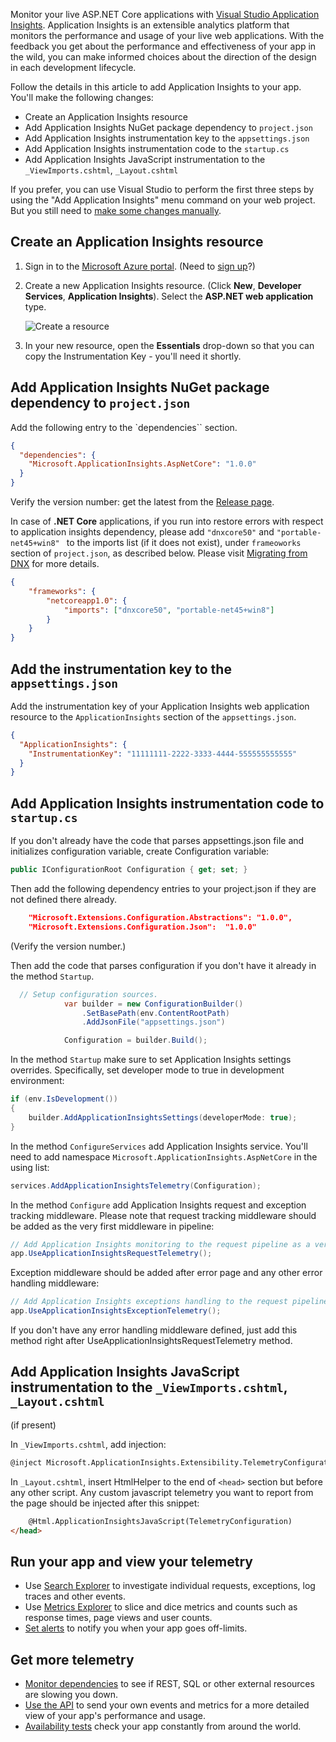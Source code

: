 Monitor your live ASP.NET Core applications with [Visual Studio Application Insights](https://azure.microsoft.com/documentation/articles/app-insights-overview/). Application Insights is an extensible analytics platform that monitors the performance and usage of your live web applications. With the feedback you get about the performance and effectiveness of your app in the wild, you can make informed choices about the direction of the design in each development lifecycle.

Follow the details in this article to add Application Insights to your app. You'll make the following changes:

- Create an Application Insights resource
- Add Application Insights NuGet package dependency to `project.json`
- Add Application Insights instrumentation key to the `appsettings.json`
- Add Application Insights instrumentation code to the `startup.cs`
- Add Application Insights JavaScript instrumentation to the `_ViewImports.cshtml`, `_Layout.cshtml`

If you prefer, you can use Visual Studio to perform the first three steps by using the "Add Application Insights" menu command on your web project. But you still need to [make some changes manually](#manual).

## Create an Application Insights resource

1. Sign in to the [Microsoft Azure portal](https://portal.azure.com). (Need to [sign up](https://azure.microsoft.com/pricing/free-trial/)?)
2. Create a new Application Insights resource. (Click **New**, **Developer Services**, **Application Insights**). Select the **ASP.NET web application** type.

    ![Create a resource](https://acom.azurecomcdn.net/80C57D/cdn/mediahandler/docarticles/dpsmedia-prod/azure.microsoft.com/en-us/documentation/articles/app-insights-create-new-resource/20160826050250/01-new.png)
3. In your new resource, open the **Essentials** drop-down so that you can copy the Instrumentation Key - you'll need it shortly. 

## Add Application Insights NuGet package dependency to `project.json`
Add the following entry to the `dependencies`` section. 

``` json
{
  "dependencies": {
    "Microsoft.ApplicationInsights.AspNetCore": "1.0.0"
  }
}
```

Verify the version number: get the latest from the [Release page](https://github.com/Microsoft/ApplicationInsights-aspnetcore/releases). 

In case of **.NET Core** applications, if you run into restore errors with respect to application insights dependency, please add ```"dnxcore50"``` and ```"portable-net45+win8" ``` to the imports list (if it does not exist), under ```frameoworks``` section of ```project.json```, as described below. Please visit [Migrating from DNX](http://dotnet.github.io/docs/core-concepts/dnx-migration.html) for more details.
``` json
{
    "frameworks": {
        "netcoreapp1.0": { 
            "imports": ["dnxcore50", "portable-net45+win8"]
        }
    }
}
```

## Add the instrumentation key to the `appsettings.json`

Add the instrumentation key of your Application Insights web application resource to the `ApplicationInsights` section of the `appsettings.json`. 

``` json
{
  "ApplicationInsights": {
    "InstrumentationKey": "11111111-2222-3333-4444-555555555555"
  }
}
```
<a name="manual"></a>
## Add Application Insights instrumentation code to `startup.cs`

If you don't already have the code that parses appsettings.json file and initializes configuration variable, create Configuration variable:

``` C#
public IConfigurationRoot Configuration { get; set; }
```

Then add the following dependency entries to your project.json if they are not defined there already.
``` json
    "Microsoft.Extensions.Configuration.Abstractions": "1.0.0",
    "Microsoft.Extensions.Configuration.Json":  "1.0.0"
```

(Verify the version number.)

Then add the code that parses configuration if you don't have it already in the method ```Startup```.

``` C#
  // Setup configuration sources.
            var builder = new ConfigurationBuilder()
                .SetBasePath(env.ContentRootPath)
                .AddJsonFile("appsettings.json")

            Configuration = builder.Build();
```


In the method ```Startup``` make sure to set Application Insights settings overrides. Specifically, set developer mode to true in development environment:

``` C#
if (env.IsDevelopment())
{
    builder.AddApplicationInsightsSettings(developerMode: true);
}
```

In the method ```ConfigureServices``` add Application Insights service. You'll need to add namespace ```Microsoft.ApplicationInsights.AspNetCore``` in the using list:
``` c#
services.AddApplicationInsightsTelemetry(Configuration);
```

In the method ```Configure``` add Application Insights request and exception tracking middleware. Please note that request tracking middleware should be added as the very first middleware in pipeline:

``` c#
// Add Application Insights monitoring to the request pipeline as a very first middleware.
app.UseApplicationInsightsRequestTelemetry();
```
Exception middleware should be added after error page and any other error handling middleware:

``` c#
// Add Application Insights exceptions handling to the request pipeline.
app.UseApplicationInsightsExceptionTelemetry();
```
If you don't have any error handling middleware defined, just add this method right after UseApplicationInsightsRequestTelemetry method.

## Add Application Insights JavaScript instrumentation to the `_ViewImports.cshtml`, `_Layout.cshtml`
 (if present)

In `_ViewImports.cshtml`, add injection:
``` html
@inject Microsoft.ApplicationInsights.Extensibility.TelemetryConfiguration TelemetryConfiguration 
```

In `_Layout.cshtml`, insert HtmlHelper to the end of ```<head>``` section but before any other script. Any custom javascript telemetry you want to report from the page should be injected after this snippet:

``` html
	@Html.ApplicationInsightsJavaScript(TelemetryConfiguration) 
</head>
```

## Run your app and view your telemetry

* Use [Search Explorer](https://azure.microsoft.com/documentation/articles/app-insights-diagnostic-search/) to investigate individual requests, exceptions, log traces and other events.
* Use [Metrics Explorer](https://azure.microsoft.com/documentation/articles/app-insights-metrics-explorer/) to slice and dice metrics and counts such as response times, page views and user counts.
* [Set alerts](https://azure.microsoft.com/documentation/articles/app-insights-alerts/) to notify you when your app goes off-limits.

## Get more telemetry

* [Monitor dependencies](https://azure.microsoft.com/documentation/articles/app-insights-dependencies/) to see if REST, SQL or other external resources are slowing you down.
* [Use the API](https://azure.microsoft.com/documentation/articles/app-insights-api-custom-events-metrics/) to send your own events and metrics for a more detailed view of your app's performance and usage.
* [Availability tests](https://azure.microsoft.com/documentation/articles/app-insights-monitor-web-app-availability/) check your app constantly from around the world. 

